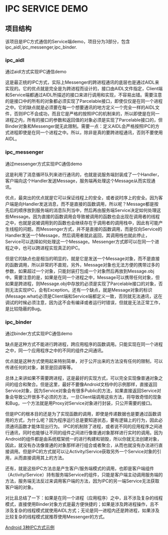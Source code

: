 # IPC SERVICE DEMO
## 项目结构
该项目是IPC方式通信的Service端demo，项目分为3部分，包含ipc_aidl,ipc_messenger,ipc_binder.
### ipc_aidl
通过aidl方式实现IPC通信demo

这是最正统的IPC方式，实际上Messenger的跨进程通讯的底层也是通过AIDL来实现的。它的优点就是完全是为跨进程而设计的，接口由AIDL文件指定，Client端和Service端都通过AIDL所描述的接口来进行调用和实现，不容易出错。需要注意的是接口中的所有的对象都必须实现了Parcelable接口，即使仅仅是在同一个进程之中。它的缺点就是必须要在每一个想要通讯的地方定义一个完全一样的AIDL文件，否则IPC不会成功，而且它是严格的按照IPC的机制来的，所以即使是在同一进程之内，所有的接口的参数和返回值的对象必须是实现了Parcelable接口的，但Binder对象和Messenger就无此限制。需要一点：定义AIDL会严格按照IPC的方式进程即使是在同一个进程之中。所以，除非是真的要跨进程通讯，否则不要使用AIDL。
### ipc_messenger
通过messenger方式实现IPC通信demo

这是利用了消息循环队列来进行通讯的，也就是说服务端封装成了一个Handler，客户端向这个Handler发送Message，服务端再处理这个Message从而实现通讯。

优点，最突出的优点就是它可以保证线程上的安全，或者说时序上的安全。因为客户端是向Handler发送消息，而不是直接的函数调用，所以呢？Message都是按先后的顺序放到服务端的消息队列当中，然后再由服务端Service决定如何处理这些Message。因为直接的函数调用会导致被调用的函数也会出现在调用者的线程之中，也就是说被调用到的函数也会继续存在于调用者的调用栈中，因此有可能产生线程的问题。而Messenger方式，并不是直接的函数调用，而是仅向Service的Handler发送一个Message，然后调用者就此返回，其调用栈也就此停止，Service可以选择如何处理这一个Message。Messenger方式即可以在同一个进程之中，也可以跨进程实现真正的IPC。

但是它的缺点也是相当的明显的，就是它是发送一个Message对象，而不是直接的函数调用，所以非常的不直观，另外，Message对象也无法方便的携带过多的参数，如果超过一个对象，只能封装打包成一个对象然后再放到Message.obj中。需要注意的是，如果是在同一个进程之中，Message可以携带任何对象，但如果是跨进程，则Message.obj中存放的必须是实现了Parcelable接口的对象，否则无法实现IPC，会有Exception。还有一个缺点，就是Message对象的标识(Message.what)必须是Client端和Service端都定义一致，否则就无法通讯，这在调试的时候必须注意，因为这不会有编译或者运行时错误，但就是无法正常工作，是比较隐蔽的Bug。
### ipc_binder
通过binder方式实现IPC通信demo

缺点是这种方式不能进行跨进程，跨应用程序的函数调用。只能实现在同一个进程之中，同一个应用程序之中的不同的组件之间通讯。

优点就是这种方式使用起来特别简单，对于公开出来的方法没有任何的限制，可以传递任何的对象，甚至是回调等等。

总体上来讲如果不需要跨进程，这是最好的实现方式，可以完全实现像普通对象之间的组合和聚合。但是这里，最好不要像Android文档中的示例那样，直接返回Service对象，因为Service对象会有很多Public的方法，如果直接返回Service对象会导致公开很多不必须的方法，一旦Client端调用这些方法，将导致奇怪的现象和Bug，一个方法就是用Proxy对Service对象进行封装，只公开需要的接口。

但是IPC的根本目的还是为了实现函数的调用，即使是传递数据也是要通过函数调用的方式，为什么呢？因为程序运行总是要知道状态，要有逻辑上的行为，因此必须通讯函数才能体现出行为。
IPC的机制除了进程，或者说不同的应用程序之间进行通讯，同时也能够让不同的组件之间进行像普通对象那样进行实时的调用。因为Android的组件都是由系统框架统一的进行构建和销毁，所以你就无法创建对象，因此，就没有办法像普通的对象那样进行组合或者聚合，从而也就没有办法进行直接调用。但是IPC的方式就可以让Activity/Service获取另外一个Service对象的引用，从而直接调用其上的方法。

还有，就是这些IPC方法总是产生客户/服务端模式的调用，也即是客户端组件（Activity/Service）持有服务端Service的组件，只能是客户端主动调用服务端的方法，服务端无法反过来调用客户端的方法，因为IPC的另一端Service无法获取客户端的对象。

对比且总结了一下：如果是在同一个进程（应用程序）之中，且不涉及复杂的线程模式，直接使用Binder对象方式是最方便快捷的；如果是涉及跨进程操作，且不涉及复杂的线程模式就使用AIDL方式；无论是同一进程内还是跨进程，如果涉及比较复杂的线程模式就推荐使用Messenger的方式。

[Android 3种IPC方式示例](http://blog.csdn.net/hitlion2008/article/details/9773251/)
